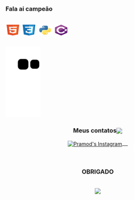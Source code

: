 <div align="left">
  <h3>Fala ai campeão</h3></br>
</div>
<div style="display: inline_block">
  <img align="center" alt="Ejr-HTML" height="30" width="40" src="https://raw.githubusercontent.com/devicons/devicon/master/icons/html5/html5-original.svg">
  <img align="center" alt="Ejr-CSS" height="30" width="40" src="https://raw.githubusercontent.com/devicons/devicon/master/icons/css3/css3-original.svg">
  <img align="center" alt="Ejr-Python" height="30" width="40" src="https://raw.githubusercontent.com/devicons/devicon/master/icons/python/python-original.svg">
  <img align="center" alt="Ejr-Csharp" height="30" width="40" src="https://raw.githubusercontent.com/devicons/devicon/master/icons/csharp/csharp-original.svg">
  
 ##

<div> 
  
 ![Snake animation](https://github.com/rafaballerini/rafaballerini/blob/output/github-contribution-grid-snake.svg)
</div>
<div align="center">
<h3 align="center"> Meus contatos<img align="center" src="https://github.com/rajput2107/rajput2107/blob/master/Assets/Handshake.gif" height="33px" /></h3> 
</div>

<div align="center">
<a href="https://www.instagram.com/emerson_jr0703/" target="blank">
<img align="center" alt="Pramod's Instagram" width="30px" src="https://www.vectorlogo.zone/logos/instagram/instagram-icon.svg" /> &nbsp; &nbsp;
</a>
</div>
<br/>
<br/>
<div align="center">
<h3 align="center">OBRIGADO</h3></br>
<img align="center" src="https://c.tenor.com/pUHK9yNpRj8AAAAM/casimito-casimiro.gif"/>
</div>
